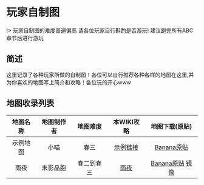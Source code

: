 # 玩家自制图
!> 玩家自制图的难度普遍偏高 请各位玩家自行斟酌是否游玩! 建议跑完所有ABC章节后进行游玩
## 简述
这里记录了各种玩家所做的自制图！各位可以自行推荐各种各样的地图在这里,并为你喜欢的地图写上简介和攻略！各位玩的开心www
## 地图收录列表
| 地图名称 | 地图制作者 | 地图难度 | 本WIKI攻略 | 地图下载(原贴) |
| :-----------: | :-----------: | :-----------: | :-----------: | :-----------: |
| 示例地图 | 小喵 | 春三 | [示例链接]() | [Banana原贴]() |
| 雨夜 | 末影晶胞 | 春二到春三 | [雨夜](zh-cn/Celeste/Maps/ARainyNight.md) | [Banana原贴](https://gamebanana.com/mods/346892) [镜像](https://celeste.weg.fan/api/v2/download/mods/A%20Rainy%20Night)

